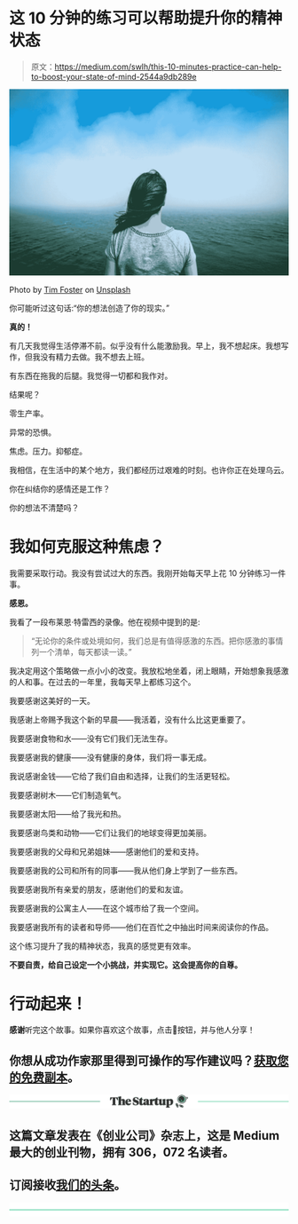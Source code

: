 # 这 10 分钟的练习可以帮助提升你的精神状态

> 原文：<https://medium.com/swlh/this-10-minutes-practice-can-help-to-boost-your-state-of-mind-2544a9db289e>

![](img/92a2119cb3c46435d54e9190b7b7f560.png)

Photo by [Tim Foster](https://unsplash.com/photos/xyGfJ2cKCl4?utm_source=unsplash&utm_medium=referral&utm_content=creditCopyText) on [Unsplash](https://unsplash.com/search/photos/solitude?utm_source=unsplash&utm_medium=referral&utm_content=creditCopyText)

你可能听过这句话:“你的想法创造了你的现实。”

**真的！**

有几天我觉得生活停滞不前。似乎没有什么能激励我。早上，我不想起床。我想写作，但我没有精力去做。我不想去上班。

有东西在拖我的后腿。我觉得一切都和我作对。

结果呢？

零生产率。

异常的恐惧。

焦虑。压力。抑郁症。

我相信，在生活中的某个地方，我们都经历过艰难的时刻。也许你正在处理乌云。

你在纠结你的感情还是工作？

你的想法不清楚吗？

# **我如何克服这种焦虑？**

我需要采取行动。我没有尝试过大的东西。我刚开始每天早上花 10 分钟练习一件事。

**感恩。**

我看了一段布莱恩·特雷西的录像。他在视频中提到的是:

> “无论你的条件或处境如何，我们总是有值得感激的东西。把你感激的事情列一个清单，每天都读一读。”

我决定用这个策略做一点小小的改变。我放松地坐着，闭上眼睛，开始想象我感激的人和事。在过去的一年里，我每天早上都练习这个。

我要感谢这美好的一天。

我感谢上帝赐予我这个新的早晨——我活着，没有什么比这更重要了。

我要感谢食物和水——没有它们我们无法生存。

我要感谢我的健康——没有健康的身体，我们将一事无成。

我说感谢金钱——它给了我们自由和选择，让我们的生活更轻松。

我要感谢树木——它们制造氧气。

我要感谢太阳——给了我光和热。

我要感谢鸟类和动物——它们让我们的地球变得更加美丽。

我要感谢我的父母和兄弟姐妹——感谢他们的爱和支持。

我要感谢我的公司和所有的同事——我从他们身上学到了一些东西。

我要感谢我所有亲爱的朋友，感谢他们的爱和友谊。

我要感谢我的公寓主人——在这个城市给了我一个空间。

我要感谢我所有的读者和导师——他们在百忙之中抽出时间来阅读你的作品。

这个练习提升了我的精神状态，我真的感觉更有效率。

**不要自责，给自己设定一个小挑战，并实现它。这会提高你的自尊。**

# 行动起来！

**感谢**听完这个故事。如果你喜欢这个故事，点击👏按钮，并与他人分享！

## 你想从成功作家那里得到可操作的写作建议吗？[获取您的免费副本](https://mailchi.mp/d0442b655c31/get-your-ebook)。

[![](img/308a8d84fb9b2fab43d66c117fcc4bb4.png)](https://medium.com/swlh)

## 这篇文章发表在《创业公司》杂志上，这是 Medium 最大的创业刊物，拥有 306，072 名读者。

## 订阅接收[我们的头条](http://growthsupply.com/the-startup-newsletter/)。

[![](img/b0164736ea17a63403e660de5dedf91a.png)](https://medium.com/swlh)